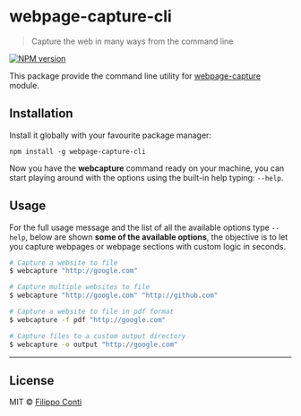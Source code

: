 # webpage-capture-cli

> Capture the web in many ways from the command line

[![NPM version][npm-image]][npm-url]

This package provide the command line utility for [webpage-capture](https://github.com/b4dnewz/webpage-capture) module.


## Installation

Install it globally with your favourite package manager:

```
npm install -g webpage-capture-cli
```

Now you have the __webcapture__ command ready on your machine, you can start playing around with the options using the built-in help typing: `--help`.

## Usage

For the full usage message and the list of all the available options type `--help`, below are shown __some of the available options__, the objective is to let you capture webpages or webpage sections with custom logic in seconds.

```bash
# Capture a website to file
$ webcapture "http://google.com"

# Capture multiple websites to file
$ webcapture "http://google.com" "http://github.com"

# Capture a website to file in pdf format
$ webcapture -f pdf "http://google.com"

# Capture files to a custom output directory
$ webcapture -o output "http://google.com"
```

---

## License

MIT © [Filippo Conti](LICENSE)


[npm-image]: https://badge.fury.io/js/webpage-capture-cli.svg

[npm-url]: https://npmjs.org/package/webpage-capture-cli

[travis-image]: https://travis-ci.org/b4dnewz/webpage-capture-cli.svg?branch=master

[travis-url]: https://travis-ci.org/b4dnewz/webpage-capture-cli
